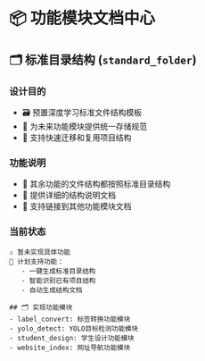 # 📦 功能模块文档中心

## 🗂 标准目录结构 (`standard_folder`)

### 设计目的
- 🗃 预置深度学习标准文件结构模板
- 📂 为未来功能模块提供统一存储规范
- 🔄 支持快速迁移和复用项目结构
### 功能说明
- 📁 其余功能的文件结构都按照标准目录结构
- 📝 提供详细的结构说明文档
- 🔗 支持链接到其他功能模块文档


### 当前状态
```plaintext
⚠️ 暂未实现具体功能
🔧 计划支持功能：
   - 一键生成标准目录结构
   - 智能识别已有项目结构
   - 自动生成结构文档

## 🗂 实现功能模块
- label_convert: 标签转换功能模块
- yolo_detect: YOLO目标检测功能模块
- student_design: 学生设计功能模块
- website_index: 网址导航功能模块